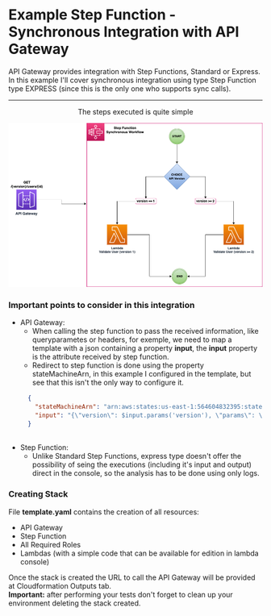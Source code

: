 # Example Step Function - Synchronous Integration with API Gateway

API Gateway provides integration with Step Functions, Standard or Express. In this example I'll cover synchronous integration using type Step Function type EXPRESS (since this is the only one who supports sync calls).
<hr>
<p align="center">
The steps executed is quite simple
</p>

<img src="https://github.com/stefanycos/aws-step-functions-demo/blob/main/resources/stepfunction-apigateway.drawio.png" alt="drawing" width="800"/>

### Important points to consider in this integration

- API Gateway: 
  - When calling the step function to pass the received information, like queryparametes or headers, for exemple, we need to map a template with a json containing a property **input**, the **input** property is the attribute received by step function.
  - Redirect to step function is done using the property stateMachineArn, in this example I configured in the template, but see that this isn't the only way to configure it.
  ```json
    {
      "stateMachineArn": "arn:aws:states:us-east-1:564604832395:stateMachine:ValidateUserStepFunctionExpress",
      "input": "{\"version\": $input.params('version'), \"params\": \"$input.params()\"}"
    }
    
- Step Function:
  - Unlike Standard Step Functions, express type doesn't offer the possibility of seing the executions (including it's input and output) direct in the console, so the analysis has to be done using only logs.
  
### Creating Stack

File **template.yaml** contains the creation of all resources:

- API Gateway
- Step Function
- All Required Roles
- Lambdas (with a simple code that can be available for edition in lambda console)

Once the stack is created the URL to call the API Gateway will be provided at Cloudformation Outputs tab. <br>
**Important:** after performing your tests don't forget to clean up your environment deleting the stack created.
